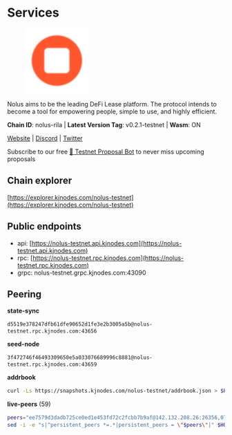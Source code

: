 # Services

<figure><img src="https://raw.githubusercontent.com/kj89/cosmos-images/main/logos/nolus.png" width="150" alt=""><figcaption></figcaption></figure>

Nolus aims to be the leading DeFi Lease platform. The protocol  intends to become a tool for empowering people, simple to use, and highly efficient.

**Chain ID**: nolus-rila | **Latest Version Tag**: v0.2.1-testnet | **Wasm**: ON

[Website](https://www.nolus.io) | [Discord](https://discord.gg/nolus-protocol) | [Twitter](https://twitter.com/NolusProtocol)



Subscribe to our free [🤖 Testnet Proposal Bot](https://t.me/kjnodes_testnet_proposal_bot) to never miss upcoming proposals


## Chain explorer
[https://explorer.kjnodes.com/nolus-testnet](https://explorer.kjnodes.com/nolus-testnet)

## Public endpoints

* api: [https://nolus-testnet.api.kjnodes.com](https://nolus-testnet.api.kjnodes.com)
* rpc: [https://nolus-testnet.rpc.kjnodes.com](https://nolus-testnet.rpc.kjnodes.com)
* grpc: nolus-testnet.grpc.kjnodes.com:43090

## Peering

**state-sync**

```text
d5519e378247dfb61dfe90652d1fe3e2b3005a5b@nolus-testnet.rpc.kjnodes.com:43656
```

**seed-node**

```text
3f472746f46493309650e5a033076689996c8881@nolus-testnet.rpc.kjnodes.com:43659
```

**addrbook**
```bash
curl -Ls https://snapshots.kjnodes.com/nolus-testnet/addrbook.json > $HOME/.nolus/config/addrbook.json
```

**live-peers** (59)
```bash
peers="ee7579d3dadb725ce0ed1e453fd72c2fcbb7b9af@142.132.208.26:26356,0760923eff6e1e890a55e3c3d6b1330d60c2f870@185.246.86.152:26656,2e80da0046dd3f2205a207dd435b6c9b0f9bfc04@65.109.93.152:27656,1a5f37caaa5dd174bc2797bf2a70b804e71bc632@162.55.42.27:26656,15cd61c8528611d1192ee06578cd6f5054645a0e@46.101.115.206:55666,7f6bd81ef074767a0d9c36177c9288dd79915619@194.163.136.160:26656,fc7e44c5e671e6eaef87bcccf033dc203c158e71@170.64.153.114:26656,fbdfb3b8ede1b47c29948fa5a30b31119dad4a0a@185.190.140.240:26656,55ddb024543139c90acb15f36ee577f0853473ce@108.175.1.251:26656,090de303ce2980f2c14fefc970307bbf66b46606@128.199.157.108:26656,b707384941f6ae2c291d7031b51771c470e3a686@65.108.9.230:28656,8b0b427b4567a7a66f05fab1146ee97b52ad7958@93.189.30.119:26656,3a21e1dbd3ba75620eba60f9ef186936c1581a37@37.123.114.30:26656,c2e461ef97ce664bc1e91ea95ecaa8766f58ce88@65.109.116.110:26656,2fc6d24d1d77c34427ce7cbb24de5ee4d4debe7c@161.97.108.208:26656,33d485f51f413fd4bf83ef8a971c10228a39cffb@62.171.161.172:26656,e8473dede42e7f0d4668a24d909a5708c5a04a3e@65.108.78.116:11656,b4a8e3b194f2b3d8f0a548cc07c344c544390b3e@143.198.219.62:26656,d71f6a702561b08023810464a96668045dbabd9e@95.214.55.25:26656,50d786a2d242839fe2bdb69bee694d7ffa455824@5.161.60.42:18656,7a1fc4d1cc0ffec7db6a2a15496136e62561b162@161.97.146.108:26656,5c2a752c9b1952dbed075c56c600c3a79b58c395@195.3.220.135:27016,6b04a6d94b8cc79b30502b5ede86e4ea3e05a36b@89.117.63.16:26656,33f4b7f56b6708526f0638162f020394de0ce5e9@65.21.229.33:28656,b7d04a32d5c0e9b7e1095c4d81f5bebfd03138db@65.108.8.28:61456,2e146ac9281e3797cbe1ad053e5ce6046b972c15@65.109.140.29:37656,3fcea29e1b3b8d21d87a0b4ab3077b3db2b3cb7c@217.76.53.148:26656,ebfc4da0c6a09018f41ceb3dc1cd4cf525839d49@176.57.150.113:26656,1c50df97e155afa50189f48daf41be046c7fe682@85.10.202.135:32656,1b1d868c1b11a18916f7abcfabc63576c93c1393@190.15.196.193:43656,cd67fc6e6c306dbb863f381c926135d6b97fe685@65.109.85.155:41656,5a1c0b98310a50e3287a7c8109dfa7a49b6b7508@192.53.120.147:43656,8d85b69ea7175ce0cf6ec7badae239339d6525db@81.0.218.59:26656,7a0f26444a144447f9da281ef947172c333a355b@161.97.157.7:26656,c1e39e82b339709db726ec4c21e1a2fe30c692f2@109.123.253.226:26656,441ee01f2bb396bf4116f197e4d9eefbd88f5e10@65.109.122.105:60756,e4b7228ccadf3180e6e323aa4c0c97946ac054dc@65.109.112.20:11134,6b14535ff005667f324f8439a55a21ee2f170d12@95.217.211.81:26656,e84c51a539d705787644e235faab6bccd4b73bdd@5.61.33.18:26656,cae7abcba54dd1b28c59019e7eb7e43ae5f98e2c@217.76.53.149:26656,03ec7af23216082eeccc690b7bdcbe497bf2dcf8@136.243.88.91:9000,38e75806248cd215e1e71d94e3db8c08bcf87702@95.214.55.138:27656,80051a243d19b3f2a9d036983777bb88b811fa71@65.109.234.85:26656,5be7af510fa76c6d91a09e22b36fa2f4f84b938d@136.243.136.241:17656,ac86c1678e20a87bf2f036741932910869726337@135.181.222.185:15656,a51a8fbe9d5dd6019106582912130ba5ff04e901@161.97.142.122:26656,26dfec6a1aebf7ea0484537a56ba1fa003055054@137.184.110.150:43656,d8088d91bdbf2ccdf59f0b3ee1c1b07e8cb60798@195.201.237.185:11656,6427076ade32a365c8cd888f40f24ea1dfbfea27@51.79.229.1:31203,46e87e63ebfb628613a7c33ff69946ebd45fa510@176.99.142.180:36656,22acc593150fc38f9b1a2dc93cdc05e22566e7f6@213.239.207.165:29856,08b5a884e8bd33e1b11c6ce41daa8a032895709b@217.76.53.145:26656,4b10d01268e5e70f7df51aeb27d15e0bfdda54b7@65.108.227.112:11656,052dfbd088acc98fef7c42efc04a4ef6e8999ee3@65.109.117.165:43656,3413989cce29fa5913eb149cbdee4ea5ee02b579@194.34.232.124:55656,d5519e378247dfb61dfe90652d1fe3e2b3005a5b@65.109.68.190:43656,5d323e4127ebf0c3139f3081765606e32052fa3e@65.109.92.148:26656,4c70dbb030c7b38e8f16999787074ed5ae33ba0a@94.250.202.17:26656,6c7df995fc208bf1e46b247eea141923868d9452@185.144.99.9:26656"
sed -i -e "s|^persistent_peers *=.*|persistent_peers = \"$peers\"|" $HOME/.nolus/config/config.toml
```
